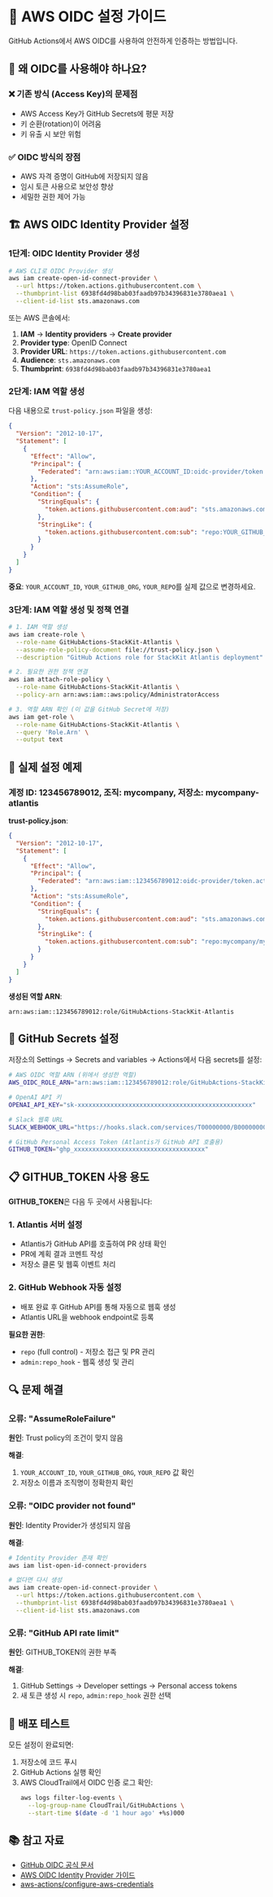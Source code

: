 # 🔐 AWS OIDC 설정 가이드

GitHub Actions에서 AWS OIDC를 사용하여 안전하게 인증하는 방법입니다.

## 🎯 왜 OIDC를 사용해야 하나요?

### ❌ 기존 방식 (Access Key)의 문제점
- AWS Access Key가 GitHub Secrets에 평문 저장
- 키 순환(rotation)이 어려움
- 키 유출 시 보안 위험

### ✅ OIDC 방식의 장점
- AWS 자격 증명이 GitHub에 저장되지 않음
- 임시 토큰 사용으로 보안성 향상
- 세밀한 권한 제어 가능

## 🏗️ AWS OIDC Identity Provider 설정

### 1단계: OIDC Identity Provider 생성

```bash
# AWS CLI로 OIDC Provider 생성
aws iam create-open-id-connect-provider \
  --url https://token.actions.githubusercontent.com \
  --thumbprint-list 6938fd4d98bab03faadb97b34396831e3780aea1 \
  --client-id-list sts.amazonaws.com
```

또는 AWS 콘솔에서:

1. **IAM** → **Identity providers** → **Create provider**
2. **Provider type**: OpenID Connect
3. **Provider URL**: `https://token.actions.githubusercontent.com`
4. **Audience**: `sts.amazonaws.com`
5. **Thumbprint**: `6938fd4d98bab03faadb97b34396831e3780aea1`

### 2단계: IAM 역할 생성

다음 내용으로 `trust-policy.json` 파일을 생성:

```json
{
  "Version": "2012-10-17",
  "Statement": [
    {
      "Effect": "Allow",
      "Principal": {
        "Federated": "arn:aws:iam::YOUR_ACCOUNT_ID:oidc-provider/token.actions.githubusercontent.com"
      },
      "Action": "sts:AssumeRole",
      "Condition": {
        "StringEquals": {
          "token.actions.githubusercontent.com:aud": "sts.amazonaws.com"
        },
        "StringLike": {
          "token.actions.githubusercontent.com:sub": "repo:YOUR_GITHUB_ORG/YOUR_REPO:*"
        }
      }
    }
  ]
}
```

**중요**: `YOUR_ACCOUNT_ID`, `YOUR_GITHUB_ORG`, `YOUR_REPO`를 실제 값으로 변경하세요.

### 3단계: IAM 역할 생성 및 정책 연결

```bash
# 1. IAM 역할 생성
aws iam create-role \
  --role-name GitHubActions-StackKit-Atlantis \
  --assume-role-policy-document file://trust-policy.json \
  --description "GitHub Actions role for StackKit Atlantis deployment"

# 2. 필요한 권한 정책 연결
aws iam attach-role-policy \
  --role-name GitHubActions-StackKit-Atlantis \
  --policy-arn arn:aws:iam::aws:policy/AdministratorAccess

# 3. 역할 ARN 확인 (이 값을 GitHub Secret에 저장)
aws iam get-role \
  --role-name GitHubActions-StackKit-Atlantis \
  --query 'Role.Arn' \
  --output text
```

## 🎯 실제 설정 예제

### 계정 ID: 123456789012, 조직: mycompany, 저장소: mycompany-atlantis

**trust-policy.json**:
```json
{
  "Version": "2012-10-17",
  "Statement": [
    {
      "Effect": "Allow",
      "Principal": {
        "Federated": "arn:aws:iam::123456789012:oidc-provider/token.actions.githubusercontent.com"
      },
      "Action": "sts:AssumeRole",
      "Condition": {
        "StringEquals": {
          "token.actions.githubusercontent.com:aud": "sts.amazonaws.com"
        },
        "StringLike": {
          "token.actions.githubusercontent.com:sub": "repo:mycompany/mycompany-atlantis:*"
        }
      }
    }
  ]
}
```

**생성된 역할 ARN**: 
```
arn:aws:iam::123456789012:role/GitHubActions-StackKit-Atlantis
```

## 🔑 GitHub Secrets 설정

저장소의 Settings → Secrets and variables → Actions에서 다음 secrets를 설정:

```bash
# AWS OIDC 역할 ARN (위에서 생성한 역할)
AWS_OIDC_ROLE_ARN="arn:aws:iam::123456789012:role/GitHubActions-StackKit-Atlantis"

# OpenAI API 키
OPENAI_API_KEY="sk-xxxxxxxxxxxxxxxxxxxxxxxxxxxxxxxxxxxxxxxxxxxxxxxx"

# Slack 웹훅 URL
SLACK_WEBHOOK_URL="https://hooks.slack.com/services/T00000000/B00000000/XXXXXXXXXXXXXXXXXXXXXXXX"

# GitHub Personal Access Token (Atlantis가 GitHub API 호출용)
GITHUB_TOKEN="ghp_xxxxxxxxxxxxxxxxxxxxxxxxxxxxxxxxxxxx"
```

## 📋 GITHUB_TOKEN 사용 용도

**GITHUB_TOKEN**은 다음 두 곳에서 사용됩니다:

### 1. Atlantis 서버 설정
- Atlantis가 GitHub API를 호출하여 PR 상태 확인
- PR에 계획 결과 코멘트 작성
- 저장소 클론 및 웹훅 이벤트 처리

### 2. GitHub Webhook 자동 설정
- 배포 완료 후 GitHub API를 통해 자동으로 웹훅 생성
- Atlantis URL을 webhook endpoint로 등록

**필요한 권한**:
- `repo` (full control) - 저장소 접근 및 PR 관리
- `admin:repo_hook` - 웹훅 생성 및 관리

## 🔍 문제 해결

### 오류: "AssumeRoleFailure"

**원인**: Trust policy의 조건이 맞지 않음

**해결**:
1. `YOUR_ACCOUNT_ID`, `YOUR_GITHUB_ORG`, `YOUR_REPO` 값 확인
2. 저장소 이름과 조직명이 정확한지 확인

### 오류: "OIDC provider not found"

**원인**: Identity Provider가 생성되지 않음

**해결**:
```bash
# Identity Provider 존재 확인
aws iam list-open-id-connect-providers

# 없다면 다시 생성
aws iam create-open-id-connect-provider \
  --url https://token.actions.githubusercontent.com \
  --thumbprint-list 6938fd4d98bab03faadb97b34396831e3780aea1 \
  --client-id-list sts.amazonaws.com
```

### 오류: "GitHub API rate limit"

**원인**: GITHUB_TOKEN의 권한 부족

**해결**:
1. GitHub Settings → Developer settings → Personal access tokens
2. 새 토큰 생성 시 `repo`, `admin:repo_hook` 권한 선택

## 🚀 배포 테스트

모든 설정이 완료되면:

1. 저장소에 코드 푸시
2. GitHub Actions 실행 확인
3. AWS CloudTrail에서 OIDC 인증 로그 확인:
   ```bash
   aws logs filter-log-events \
     --log-group-name CloudTrail/GitHubActions \
     --start-time $(date -d '1 hour ago' +%s)000
   ```

## 📚 참고 자료

- [GitHub OIDC 공식 문서](https://docs.github.com/en/actions/deployment/security-hardening-your-deployments/about-security-hardening-with-openid-connect)
- [AWS OIDC Identity Provider 가이드](https://docs.aws.amazon.com/IAM/latest/UserGuide/id_roles_providers_create_oidc.html)
- [aws-actions/configure-aws-credentials](https://github.com/aws-actions/configure-aws-credentials)